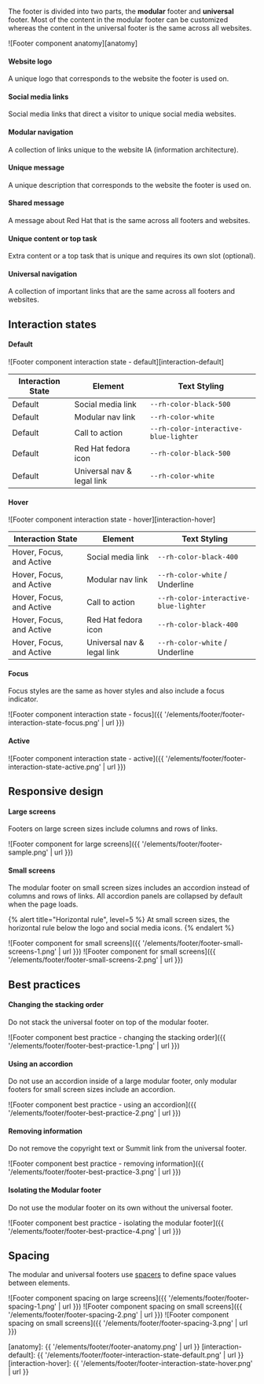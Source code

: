 The footer is divided into two parts, the **modular** footer and **universal** 
footer. Most of the content in the modular footer can be customized whereas the 
content in the universal footer is the same across all websites.

![Footer component anatomy][anatomy]

#### Website logo

A unique logo that corresponds to the website the footer is used on.

#### Social media links

Social media links that direct a visitor to unique social media websites.

#### Modular navigation

A collection of links unique to the website IA (information architecture).

#### Unique message

A unique description that corresponds to the website the footer is used on.

#### Shared message

A message about Red Hat that is the same across all footers and websites.

#### Unique content or top task

Extra content or a top task that is unique and requires its own slot (optional).

#### Universal navigation

A collection of important links that are the same across all footers and 
websites.

## Interaction states

#### Default

![Footer component interaction state - default][interaction-default]

| Interaction State | Element                    | Text Styling                                         |
| ----------------- | -------------------------- | ---------------------------------------------------- |
| Default           | Social media link          | `--rh-color-black-500`                               |
| Default           | Modular nav link           | `--rh-color-white`                                   |
| Default           | Call to action             | `--rh-color-interactive-blue-lighter`                |
| Default           | Red Hat fedora icon        | `--rh-color-black-500`                               |
| Default           | Universal nav & legal link | `--rh-color-white`                                   |

#### Hover

![Footer component interaction state - hover][interaction-hover] 

| Interaction State        | Element                    | Text Styling                           |
| -----------------        | -------------------------  | ------------------------------------   |
| Hover, Focus, and Active | Social media link          | `--rh-color-black-400`                 |
| Hover, Focus, and Active | Modular nav link           | `--rh-color-white` / Underline         |
| Hover, Focus, and Active | Call to action             | `--rh-color-interactive-blue-lighter`  |
| Hover, Focus, and Active | Red Hat fedora icon        | `--rh-color-black-400`                 |
| Hover, Focus, and Active | Universal nav & legal link | `--rh-color-white`  / Underline        |

#### Focus

Focus styles are the same as hover styles and also include a focus indicator.

![Footer component interaction state - focus]({{ '/elements/footer/footer-interaction-state-focus.png' | url }})

#### Active

![Footer component interaction state - active]({{ '/elements/footer/footer-interaction-state-active.png' | url }})

## Responsive design

#### Large screens

Footers on large screen sizes include columns and rows of links.

![Footer component for large screens]({{ '/elements/footer/footer-sample.png' | url }})

#### Small screens

The modular footer on small screen sizes includes an accordion instead of 
columns and rows of links. All accordion panels are collapsed by default when 
the page loads.

{% alert title="Horizontal rule", level=5 %}
  At small screen sizes, the horizontal rule below the logo and social media 
  icons.
{% endalert %}

![Footer component for small screens]({{ '/elements/footer/footer-small-screens-1.png' | url }})
![Footer component for small screens]({{ '/elements/footer/footer-small-screens-2.png' | url }})

## Best practices

#### Changing the stacking order

Do not stack the universal footer on top of the modular footer.

![Footer component best practice - changing the stacking order]({{ '/elements/footer/footer-best-practice-1.png' | url }})

#### Using an accordion

Do not use an accordion inside of a large modular footer, only modular footers 
for small screen sizes include an accordion.

![Footer component best practice - using an accordion]({{ '/elements/footer/footer-best-practice-2.png' | url }})

#### Removing information

Do not remove the copyright text or Summit link from the universal footer.

![Footer component best practice - removing information]({{ '/elements/footer/footer-best-practice-3.png' | url }})

#### Isolating the Modular footer

Do not use the modular footer on its own without the universal footer.

![Footer component best practice - isolating the modular footer]({{ '/elements/footer/footer-best-practice-4.png' | url }}) 

## Spacing

The modular and universal footers use [spacers](../../foundations/spacing) to 
define space values between elements.

![Footer component spacing on large screens]({{ '/elements/footer/footer-spacing-1.png' | url }})
![Footer component spacing on small screens]({{ '/elements/footer/footer-spacing-2.png' | url }})
![Footer component spacing on small screens]({{ '/elements/footer/footer-spacing-3.png' | url }})

[anatomy]: {{ '/elements/footer/footer-anatomy.png' | url }}
[interaction-default]: {{ '/elements/footer/footer-interaction-state-default.png' | url }}
[interaction-hover]: {{ '/elements/footer/footer-interaction-state-hover.png' | url }}
